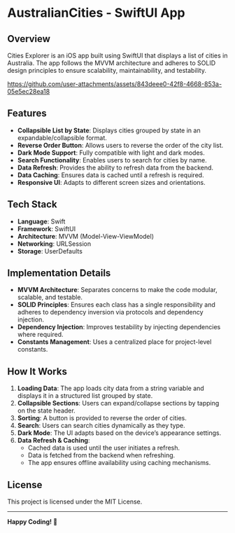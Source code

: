 # AustralianCities - SwiftUI App

## Overview
Cities Explorer is an iOS app built using SwiftUI that displays a list of cities in Australia. The app follows the MVVM architecture and adheres to SOLID design principles to ensure scalability, maintainability, and testability.

https://github.com/user-attachments/assets/843deee0-42f8-4668-853a-05e5ec28ea18

## Features
- **Collapsible List by State**: Displays cities grouped by state in an expandable/collapsible format.
- **Reverse Order Button**: Allows users to reverse the order of the city list.
- **Dark Mode Support**: Fully compatible with light and dark modes.
- **Search Functionality**: Enables users to search for cities by name.
- **Data Refresh**: Provides the ability to refresh data from the backend.
- **Data Caching**: Ensures data is cached until a refresh is required.
- **Responsive UI**: Adapts to different screen sizes and orientations.

## Tech Stack
- **Language**: Swift
- **Framework**: SwiftUI
- **Architecture**: MVVM (Model-View-ViewModel)
- **Networking**: URLSession
- **Storage**: UserDefaults 

## Implementation Details
- **MVVM Architecture**: Separates concerns to make the code modular, scalable, and testable.
- **SOLID Principles**: Ensures each class has a single responsibility and adheres to dependency inversion via protocols and dependency injection.
- **Dependency Injection**: Improves testability by injecting dependencies where required.
- **Constants Management**: Uses a centralized place for project-level constants. 

## How It Works
1. **Loading Data**: The app loads city data from a string variable and displays it in a structured list grouped by state.
2. **Collapsible Sections**: Users can expand/collapse sections by tapping on the state header.
3. **Sorting**: A button is provided to reverse the order of cities.
4. **Search**: Users can search cities dynamically as they type.
5. **Dark Mode**: The UI adapts based on the device’s appearance settings.
6. **Data Refresh & Caching**:
   - Cached data is used until the user initiates a refresh.
   - Data is fetched from the backend when refreshing.
   - The app ensures offline availability using caching mechanisms.


## License
This project is licensed under the MIT License.

---
**Happy Coding! 🚀**


